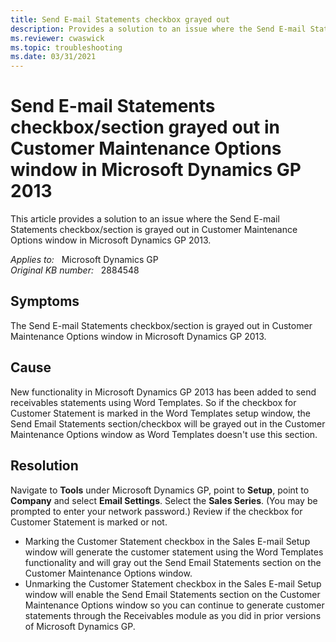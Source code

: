 ```yaml
---
title: Send E-mail Statements checkbox grayed out
description: Provides a solution to an issue where the Send E-mail Statements checkbox/section is grayed out in Customer Maintenance Options window in Microsoft Dynamics GP 2013.
ms.reviewer: cwaswick
ms.topic: troubleshooting
ms.date: 03/31/2021
---
```

# Send E-mail Statements checkbox/section grayed out in Customer Maintenance Options window in Microsoft Dynamics GP 2013

This article provides a solution to an issue where the Send E-mail Statements checkbox/section is grayed out in Customer Maintenance Options window in Microsoft Dynamics GP 2013.

_Applies to:_ &nbsp; Microsoft Dynamics GP  
_Original KB number:_ &nbsp; 2884548

## Symptoms

The Send E-mail Statements checkbox/section is grayed out in Customer Maintenance Options window in Microsoft Dynamics GP 2013.

## Cause

New functionality in Microsoft Dynamics GP 2013 has been added to send receivables statements using Word Templates. So if the checkbox for Customer Statement is marked in the Word Templates setup window, the Send Email Statements section/checkbox will be grayed out in the Customer Maintenance Options window as Word Templates doesn't use this section.

## Resolution

Navigate to **Tools** under Microsoft Dynamics GP, point to **Setup**, point to **Company** and select **Email Settings**. Select the **Sales Series**. (You may be prompted to enter your network password.) Review if the checkbox for Customer Statement is marked or not.

- Marking the Customer Statement checkbox in the Sales E-mail Setup window will generate the customer statement using the Word Templates functionality and will gray out the Send Email Statements section on the Customer Maintenance Options window.
- Unmarking the Customer Statement checkbox in the Sales E-mail Setup window will enable the Send Email Statements  section on the Customer Maintenance Options window so you can continue to generate customer statements through the Receivables module as you did in prior versions of Microsoft Dynamics GP.

